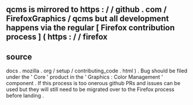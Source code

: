 qcms
is
mirrored
to
https
:
/
/
github
.
com
/
FirefoxGraphics
/
qcms
but
all
development
happens
via
the
regular
[
Firefox
contribution
process
]
(
https
:
/
/
firefox
-
source
-
docs
.
mozilla
.
org
/
setup
/
contributing_code
.
html
)
.
Bug
should
be
filed
under
the
'
Core
'
product
in
the
'
Graphics
:
Color
Management
'
component
.
If
this
process
is
too
onerous
github
PRs
and
issues
can
be
used
but
they
will
still
need
to
be
migrated
over
to
the
Firefox
process
before
landing
.
